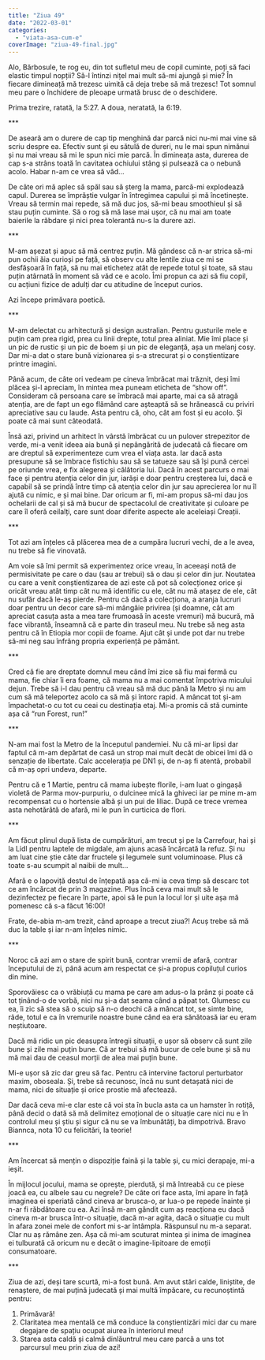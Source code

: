 ```yaml
---
title: "Ziua 49"
date: "2022-03-01"
categories: 
  - "viata-asa-cum-e"
coverImage: "ziua-49-final.jpg"
---
```


Alo, Bărbosule, te rog eu, din tot sufletul meu de copil cuminte, poți să faci elastic timpul nopții? Să-l întinzi nițel mai mult să-mi ajungă și mie? În fiecare dimineață mă trezesc uimită că deja trebe să mă trezesc! Tot somnul meu pare o închidere de pleoape urmată brusc de o deschidere.

Prima trezire, ratată, la 5:27. A doua, neratată, la 6:19.

\*\*\*

De aseară am o durere de cap tip menghină dar parcă nici nu-mi mai vine să scriu despre ea. Efectiv sunt și eu sătulă de dureri, nu le mai spun nimănui și nu mai vreau să mi le spun nici mie parcă. În dimineața asta, durerea de cap s-a strâns toată în cavitatea ochiului stâng și pulsează ca o nebună acolo. Habar n-am ce vrea să văd…

De câte ori mă aplec să spăl sau să șterg la mama, parcă-mi explodează capul. Durerea se împrăștie vulgar în întregimea capului și mă încetinește. Vreau să termin mai repede, să mă duc jos, să-mi beau smoothieul și să stau puțin cuminte. Să o rog să mă lase mai ușor, că nu mai am toate baierile la răbdare și nici prea tolerantă nu-s la durere azi.

\*\*\*

M-am așezat și apuc să mă centrez puțin. Mă gândesc că n-ar strica să-mi pun ochii ăia curioși pe față, să observ cu alte lentile ziua ce mi se desfășoară în față, să nu mai etichetez atât de repede totul și toate, să stau puțin atârnată în moment să văd ce e acolo. Îmi propun ca azi să fiu copil, cu acțiuni fizice de adulți dar cu atitudine de început curios. 

Azi începe primăvara poetică. 

\*\*\*

M-am delectat cu arhitectură și design australian. Pentru gusturile mele e puțin cam prea rigid, prea cu linii drepte, totul prea aliniat. Mie îmi place și un pic de rustic și un pic de boem și un pic de eleganță, așa un melanj cosy. Dar mi-a dat o stare bună vizionarea și s-a strecurat și o conștientizare printre imagini.

Până acum, de câte ori vedeam pe cineva îmbrăcat mai trăznit, deși îmi plăcea și-l apreciam, în mintea mea puneam eticheta de “show off”. Consideram că persoana care se îmbracă mai aparte, mai ca să atragă atenția, are de fapt un ego flămând care așteaptă să se hrănească cu priviri apreciative sau cu laude. Asta pentru că, oho, cât am fost și eu acolo. Și poate că mai sunt câteodată.

Însă azi, privind un arhitect în vârstă îmbrăcat cu un pulover strepezitor de verde, mi-a venit ideea aia bună și nepângărită de judecată că fiecare om are dreptul să experimenteze cum vrea el viața asta. Iar dacă asta presupune să se îmbrace fistichiu sau să se tatueze sau să își pună cercei pe oriunde vrea, e fix alegerea și călătoria lui. Dacă în acest parcurs o mai face și pentru atenția celor din jur, iarăși e doar pentru creșterea lui, dacă e capabil să se prindă între timp că atenția celor din jur sau aprecierea lor nu îl ajută cu nimic, e și mai bine. Dar oricum ar fi, mi-am propus să-mi dau jos ochelarii de cal și să mă bucur de spectacolul de creativitate și culoare pe care îl oferă ceilalți, care sunt doar diferite aspecte ale aceleiași Creații.

\*\*\*

Tot azi am înțeles că plăcerea mea de a cumpăra lucruri vechi, de a le avea, nu trebe să fie vinovată.

Am voie să îmi permit să experimentez orice vreau, în aceeași notă de permisivitate pe care o dau (sau ar trebui) să o dau și celor din jur. Noutatea cu care a venit conștientizarea de azi este că pot să colecționez orice și oricât vreau atât timp cât nu mă identific cu ele, cât nu mă atașez de ele, cât nu sufăr dacă le-aș pierde. Pentru că dacă a colecționa, a aranja lucruri doar pentru un decor care să-mi mângâie privirea (și doamne, cât am apreciat casuța asta a mea tare frumoasă în aceste vremuri) mă bucură, mă face vibrantă, înseamnă că e parte din traseul meu. Nu trebe să neg asta pentru că în Etiopia mor copii de foame. Ajut cât și unde pot dar nu trebe să-mi neg sau înfrâng propria experiență pe pământ.

\*\*\*

Cred că fie are dreptate domnul meu când îmi zice să fiu mai fermă cu mama, fie chiar îi era foame, că mama nu a mai comentat împotriva micului dejun. Trebe să i-l dau pentru că vreau să mă duc până la Metro și nu am cum să mă teleportez acolo ca să mă și întorc rapid. A mâncat tot și-am împachetat-o cu tot cu ceai cu destinația etaj. Mi-a promis că stă cuminte așa că “run Forest, run!”

\*\*\*

N-am mai fost la Metro de la începutul pandemiei. Nu că mi-ar lipsi dar faptul că m-am depărtat de casă un strop mai mult decât de obicei îmi dă o senzație de libertate. Calc accelerația pe DN1 și, de n-aș fi atentă, probabil că m-aș opri undeva, departe.

Pentru că e 1 Martie, pentru că mama iubește florile, i-am luat o gingașă violetă de Parma mov-purpuriu, o dulcinee mică la ghiveci iar pe mine m-am recompensat cu o hortensie albă și un pui de liliac. După ce trece vremea asta nehotărâtă de afară, mi le pun în curticica de flori.

\*\*\*

Am făcut plinul după lista de cumpărături, am trecut și pe la Carrefour, hai și la Lidl pentru laptele de migdale, am ajuns acasă încărcată la refuz. Și nu am luat cine știe câte dar fructele și legumele sunt voluminoase. Plus că toate s-au scumpit al naibii de mult…

Afară e o lapoviță destul de înțepată așa că-mi ia ceva timp să descarc tot ce am încărcat de prin 3 magazine. Plus încă ceva mai mult să le dezinfectez pe fiecare în parte, apoi să le pun la locul lor și uite așa mă pomenesc că s-a făcut 16:00!

Frate, de-abia m-am trezit, când aproape a trecut ziua?! Acuș trebe să mă duc la table și iar n-am înțeles nimic. 

\*\*\*

Noroc că azi am o stare de spirit bună, contrar vremii de afară, contrar începutului de zi, până acum am respectat ce și-a propus copiluțul curios din mine.

Sporovăiesc ca o vrăbiuță cu mama pe care am adus-o la prânz și poate că tot ținând-o de vorbă, nici nu și-a dat seama când a păpat tot. Glumesc cu ea, îi zic să stea să o scuip să n-o deochi că a mâncat tot, se simte bine, râde, totul e ca în vremurile noastre bune când ea era sănătoasă iar eu eram neștiutoare. 

Dacă mă ridic un pic deasupra întregii situații, e ușor să observ că sunt zile bune și zile mai puțin bune. Că ar trebui să mă bucur de cele bune și să nu mă mai dau de ceasul morții de alea mai puțin bune.

Mi-e ușor să zic dar greu să fac. Pentru că intervine factorul perturbator maxim, oboseala. Și, trebe să recunosc, încă nu sunt detașată nici de mama, nici de situație și orice prostie mă afectează.

Dar dacă ceva mi-e clar este că voi sta în bucla asta ca un hamster în rotiță, până decid o dată să mă delimitez emoțional de o situație care nici nu e în controlul meu și știu și sigur că nu se va îmbunătăți, ba dimpotrivă. Bravo Biannca, nota 10 cu felicitări, la teorie!

\*\*\*

Am încercat să mențin o dispoziție faină și la table și, cu mici derapaje, mi-a ieșit.

În mijlocul jocului, mama se oprește, pierdută, și mă întreabă cu ce piese joacă ea, cu albele sau cu negrele? De câte ori face asta, îmi apare în față imaginea ei speriată când cineva ar brusca-o, ar lua-o pe repede înainte și n-ar fi răbdătoare cu ea. Azi însă m-am gândit cum aș reacționa eu dacă cineva m-ar brusca într-o situație, dacă m-ar agita, dacă o situație cu mult în afara zonei mele de confort mi s-ar întâmpla. Răspunsul nu m-a separat. Clar nu aș rămâne zen. Așa că mi-am scuturat mintea și inima de imaginea ei tulburată că oricum nu e decât o imagine-lipitoare de emoții consumatoare.

\*\*\*

Ziua de azi, deși tare scurtă, mi-a fost bună. Am avut stări calde, liniștite, de renaștere, de mai puțină judecată și mai multă împăcare, cu recunoștintă pentru:

1. Primăvară!
2. Claritatea mea mentală ce mă conduce la conștientizări mici dar cu mare degajare de spațiu ocupat aiurea în interiorul meu!
3. Starea asta caldă și calmă dinlăuntrul meu care parcă a uns tot parcursul meu prin ziua de azi!
